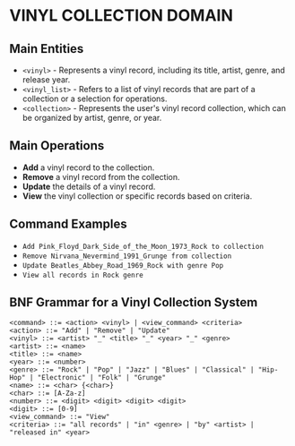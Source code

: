# VINYL COLLECTION DOMAIN

## Main Entities

- `<vinyl>` - Represents a vinyl record, including its title, artist, genre, and release year.
- `<vinyl_list>` - Refers to a list of vinyl records that are part of a collection or a selection for operations.
- `<collection>` - Represents the user's vinyl record collection, which can be organized by artist, genre, or year.

## Main Operations

- **Add** a vinyl record to the collection.
- **Remove** a vinyl record from the collection.
- **Update** the details of a vinyl record.
- **View** the vinyl collection or specific records based on criteria.

## Command Examples

- `Add Pink_Floyd_Dark_Side_of_the_Moon_1973_Rock to collection`
- `Remove Nirvana_Nevermind_1991_Grunge from collection`
- `Update Beatles_Abbey_Road_1969_Rock with genre Pop`
- `View all records in Rock genre`

## BNF Grammar for a Vinyl Collection System

```bnf
<command> ::= <action> <vinyl> | <view_command> <criteria>
<action> ::= "Add" | "Remove" | "Update"
<vinyl> ::= <artist> "_" <title> "_" <year> "_" <genre>
<artist> ::= <name>
<title> ::= <name>
<year> ::= <number>
<genre> ::= "Rock" | "Pop" | "Jazz" | "Blues" | "Classical" | "Hip-Hop" | "Electronic" | "Folk" | "Grunge"
<name> ::= <char> {<char>}
<char> ::= [A-Za-z]
<number> ::= <digit> <digit> <digit> <digit>
<digit> ::= [0-9]
<view_command> ::= "View"
<criteria> ::= "all records" | "in" <genre> | "by" <artist> | "released in" <year>
